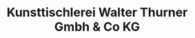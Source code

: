 ---
title: "Kunsttischlerei Walter Thurner Gmbh & Co KG"
url: /schoenwies/kunsttischlerei-walter-thurner-gmbh-und-co-kg/
shop: Tischlerei
---